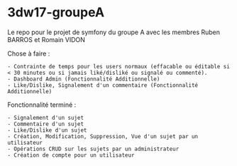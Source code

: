 # 3dw17-groupeA

Le repo pour le projet de symfony du groupe A avec les membres Ruben BARROS et Romain VIDON

Chose à faire :
```
- Contrainte de temps pour les users normaux (effacable ou éditable si < 30 minutes ou si jamais liké/disliké ou signalé ou commenté).
- Dashboard Admin (Fonctionnalité Additionnelle)
- Like/Dislike, Signalement d'un commentaire (Fonctionnalité Additionnelle)
```

Fonctionnalité terminé :
```
- Signalement d'un sujet
- Commentaire d'un sujet
- Like/Dislike d'un sujet
- Création, Modification, Suppression, Vue d'un sujet par un utilisateur
- Opérations CRUD sur les sujets par un administrateur
- Création de compte pour un utilisateur
```